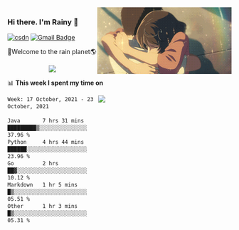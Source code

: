 <img  align='right' height="150" src="https://github.com/LikeRainDay/LikeRainDay/blob/master/pic/img_rain_1.gif?raw=true">



### Hi there. I'm Rainy :lemon:

[![csdn](https://img.shields.io/badge/-csdn-c14438?style=flat-square&logo=c&logoColor=white)](https://blog.csdn.net/qq_15807167)
[![Gmail Badge](https://img.shields.io/badge/-gmail-c14438?style=flat-square&logo=Gmail&logoColor=white&link=mailto:houshuai0816@gmail.com)](mailto:houshuai0816@gmail.com)

🚀Welcome to the rain planet🌎

<center>
<img align='center'  src="https://source.unsplash.com/random/1200x600">
</center>

📊 **This week I spent my time on**

<img align='right'   width="300" src="https://github-readme-stats.vercel.app/api?username=LikeRainDay&show_icons=true&title_color=fff&icon_color=79ff97&text_color=9f9f9f&bg_color=151515">

<!--START_SECTION:waka-->
```text
Week: 17 October, 2021 - 23 October, 2021

Java       7 hrs 31 mins   █████████▒░░░░░░░░░░░░░░░   37.96 % 
Python     4 hrs 44 mins   ██████░░░░░░░░░░░░░░░░░░░   23.96 % 
Go         2 hrs           ██▓░░░░░░░░░░░░░░░░░░░░░░   10.12 % 
Markdown   1 hr 5 mins     █▒░░░░░░░░░░░░░░░░░░░░░░░   05.51 % 
Other      1 hr 3 mins     █▒░░░░░░░░░░░░░░░░░░░░░░░   05.31 % 
```
<!--END_SECTION:waka-->
